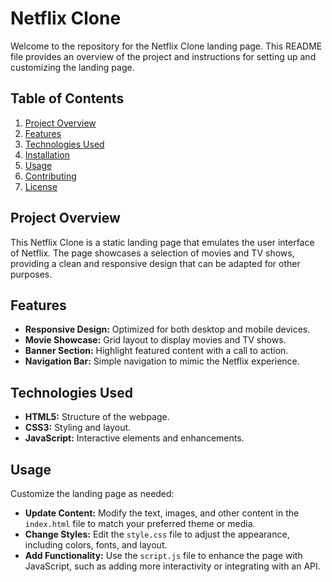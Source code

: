 # Netflix Clone

Welcome to the repository for the Netflix Clone landing page. This README file provides an overview of the project and instructions for setting up and customizing the landing page.

## Table of Contents
1. [Project Overview](#project-overview)
2. [Features](#features)
3. [Technologies Used](#technologies-used)
4. [Installation](#installation)
5. [Usage](#usage)
6. [Contributing](#contributing)
7. [License](#license)

## Project Overview

This Netflix Clone is a static landing page that emulates the user interface of Netflix. The page showcases a selection of movies and TV shows, providing a clean and responsive design that can be adapted for other purposes.

## Features

- **Responsive Design:** Optimized for both desktop and mobile devices.
- **Movie Showcase:** Grid layout to display movies and TV shows.
- **Banner Section:** Highlight featured content with a call to action.
- **Navigation Bar:** Simple navigation to mimic the Netflix experience.

## Technologies Used

- **HTML5:** Structure of the webpage.
- **CSS3:** Styling and layout.
- **JavaScript:** Interactive elements and enhancements.

## Usage

Customize the landing page as needed:

- **Update Content:** Modify the text, images, and other content in the `index.html` file to match your preferred theme or media.
- **Change Styles:** Edit the `style.css` file to adjust the appearance, including colors, fonts, and layout.
- **Add Functionality:** Use the `script.js` file to enhance the page with JavaScript, such as adding more interactivity or integrating with an API.
